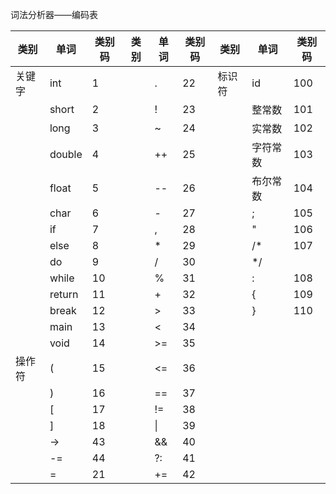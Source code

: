 词法分析器——编码表

| 类别   | 单词   | 类别码 | 类别 | 单词 | 类别码 | 类别   | 单词     | 类别码 |
| ------ | ------ | ------ | ---- | ---- | ------ | ------ | -------- | ------ |
| 关键字 | int    | 1      |      | .    | 22     | 标识符 | id       | 100    |
|        | short  | 2      |      | !    | 23     |        | 整常数   | 101    |
|        | long   | 3      |      | ~    | 24     |        | 实常数   | 102    |
|        | double | 4      |      | ++   | 25     |        | 字符常数 | 103    |
|        | float  | 5      |      | --   | 26     |        | 布尔常数 | 104    |
|        | char   | 6      |      | -    | 27     |        | ;        | 105    |
|        | if     | 7      |      | ,    | 28     |        | "        | 106    |
|        | else   | 8      |      | *    | 29     |        | /*       | 107    |
|        | do     | 9      |      | /    | 30     |        | */       |        |
|        | while  | 10     |      | %    | 31     |        | :        | 108    |
|        | return | 11     |      | +    | 32     |        | {        | 109    |
|        | break  | 12     |      | >    | 33     |        | }        | 110    |
|        | main   | 13     |      | <    | 34     |        |          |        |
|        | void   | 14     |      | >=   | 35     |        |          |        |
| 操作符 | (      | 15     |      | <=   | 36     |        |          |        |
|        | )      | 16     |      | ==   | 37     |        |          |        |
|        | [      | 17     |      | !=   | 38     |        |          |        |
|        | ]      | 18     |      | \\|  | 39     |        |          |        |
|        | ->     | 43     |      | &&   | 40     |        |          |        |
|        | -=     | 44     |      | ?:   | 41     |        |          |        |
|        | =      | 21     |      | +=   | 42     |        |          |        |

